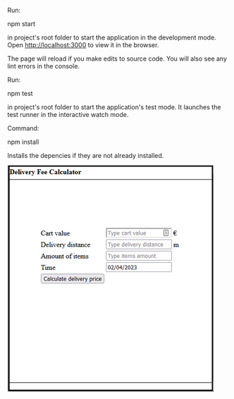 Run:

npm start

in project's root folder to start the 
application in the development mode.
Open [http://localhost:3000](http://localhost:3000) 
to view it in the browser.

The page will reload if you make edits to source code. 
You will also see any lint errors in the console.

Run:

npm test

in project's root folder to start the 
application's test mode. It launches
the test runner in the interactive watch mode.

Command:

npm install

Installs the depencies if they are not already 
installed.

![](./deliveryFeeCaluculator.png)


